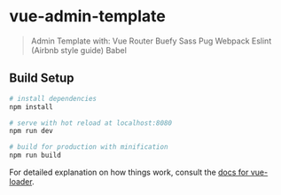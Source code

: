 # vue-admin-template

> Admin Template with:
Vue Router
Buefy
Sass
Pug
Webpack
Eslint (Airbnb style guide)
Babel


## Build Setup

``` bash
# install dependencies
npm install

# serve with hot reload at localhost:8080
npm run dev

# build for production with minification
npm run build
```

For detailed explanation on how things work, consult the [docs for vue-loader](http://vuejs.github.io/vue-loader).
